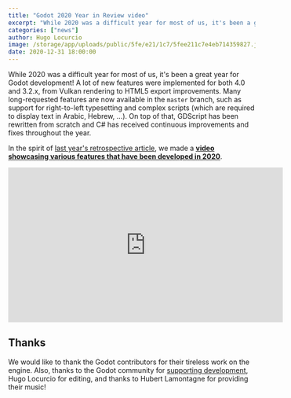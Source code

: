 ```yaml
---
title: "Godot 2020 Year in Review video"
excerpt: "While 2020 was a difficult year for most of us, it's been a great year for Godot development! In the spirit of last year's retrospective article, we made a video showcasing various features that have been developed in 2020."
categories: ["news"]
author: Hugo Locurcio
image: /storage/app/uploads/public/5fe/e21/1c7/5fee211c7e4eb714359827.jpg
date: 2020-12-31 18:00:00
---
```


While 2020 was a difficult year for most of us, it's been a great year for Godot development! A lot of new features were implemented for both 4.0 and 3.2.x, from Vulkan rendering to HTML5 export improvements. Many long-requested features are now available in the `master` branch, such as support for right-to-left typesetting and complex scripts (which are required to display text in Arabic, Hebrew, …). On top of that, GDScript has been rewritten from scratch and C# has received continuous improvements and fixes throughout the year.

In the spirit of [last year's retrospective article](https://godotengine.org/article/retrospective-and-future), we made a [**video showcasing various features that have been developed in 2020**](https://www.youtube.com/watch?v=3lm-veva15g).

<iframe width="560" height="315" src="https://www.youtube.com/embed/3lm-veva15g" frameborder="0" allow="accelerometer; autoplay; clipboard-write; encrypted-media; gyroscope; picture-in-picture" allowfullscreen></iframe>

## Thanks

We would like to thank the Godot contributors for their tireless work on the engine. Also, thanks to the Godot community for [supporting development](https://patreon.com/godotengine), Hugo Locurcio for editing, and thanks to Hubert Lamontagne for providing their music!
